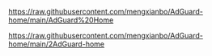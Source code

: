 https://raw.githubusercontent.com/mengxianbo/AdGuard-home/main/AdGuard%20Home


https://raw.githubusercontent.com/mengxianbo/AdGuard-home/main/2AdGuard-home


